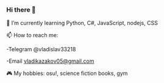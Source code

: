 ### Hi there 👋

🌱 I’m currently learning Python, C#, JavaScript, nodejs, CSS

📫 How to reach me:

-Telegram @vladislav33218

-Email vladikazakov05@gmail.com

🎮 My hobbies: osu!, science fiction books, gym

